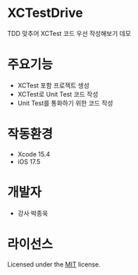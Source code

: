 # XCTestDrive
TDD 맞추어 XCTest 코드 우선 작성해보기 데모

# 주요기능
- XCTest 포함 프로젝트 생성
- XCTest로 Unit Test 코드 작성
- Unit Test를 통화하기 위한 코드 작성

# 작동환경
- Xcode 15.4
- iOS 17.5

# 개발자
- 강사 박종욱

# 라이선스
Licensed under the [MIT](LICENSE) license.
